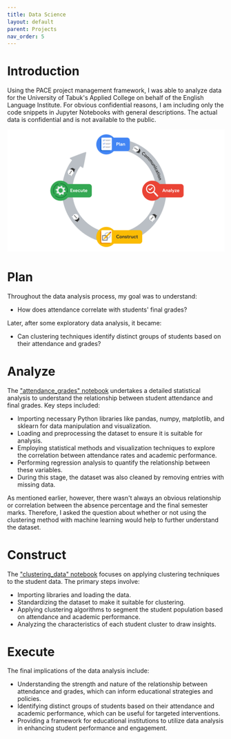 ```yaml
---
title: Data Science
layout: default
parent: Projects
nav_order: 5
---
```

# [](#Introduction)Introduction

Using the PACE project management framework, I was able to analyze data for the University of Tabuk's Applied College on behalf of the English Language Institute. For obvious confidential reasons, I am including only the code snippets in Jupyter Notebooks with general descriptions. The actual data is confidential and is not available to the public.

![](/assets/images/1683404746584.png)

# [](#Plan)Plan

Throughout the data analysis process, my goal was to understand:
*   How does attendance correlate with students' final grades?

Later, after some exploratory data analysis, it became:
*   Can clustering techniques identify distinct groups of students based on their attendance and grades?

# [](#Analyze)Analyze

The ["attendance_grades" notebook](https://github.com/perplexedstepan/data-science/blob/main/attendance_grades.ipynb) undertakes a detailed statistical analysis to understand the relationship between student attendance and final grades. Key steps included:

*   Importing necessary Python libraries like pandas, numpy, matplotlib, and sklearn for data manipulation and visualization.
*   Loading and preprocessing the dataset to ensure it is suitable for analysis.
*   Employing statistical methods and visualization techniques to explore the correlation between attendance rates and academic performance.
*   Performing regression analysis to quantify the relationship between these variables.
*   During this stage, the dataset was also cleaned by removing entries with missing data.

As mentioned earlier, however, there wasn't always an obvious relationship or correlation between the absence percentage and the final semester marks. Therefore, I asked the question about whether or not using the clustering method with machine learning would help to further understand the dataset.

# [](#Construct)Construct

The ["clustering_data" notebook](https://github.com/perplexedstepan/data-science/blob/main/clustering_data.ipynb) focuses on applying clustering techniques to the student data. The primary steps involve:

*   Importing libraries and loading the data.
*   Standardizing the dataset to make it suitable for clustering.
*   Applying clustering algorithms to segment the student population based on attendance and academic performance.
*   Analyzing the characteristics of each student cluster to draw insights.

# [](#Execute)Execute

The final implications of the data analysis include:

*   Understanding the strength and nature of the relationship between attendance and grades, which can inform educational strategies and policies.
*   Identifying distinct groups of students based on their attendance and academic performance, which can be useful for targeted interventions.
*   Providing a framework for educational institutions to utilize data analysis in enhancing student performance and engagement.
